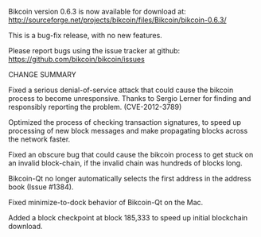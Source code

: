 Bikcoin version 0.6.3 is now available for download at:
  http://sourceforge.net/projects/bikcoin/files/Bikcoin/bikcoin-0.6.3/

This is a bug-fix release, with no new features.

Please report bugs using the issue tracker at github:
  https://github.com/bikcoin/bikcoin/issues

CHANGE SUMMARY

Fixed a serious denial-of-service attack that could cause the
bikcoin process to become unresponsive. Thanks to Sergio Lerner
for finding and responsibly reporting the problem. (CVE-2012-3789)

Optimized the process of checking transaction signatures, to
speed up processing of new block messages and make propagating
blocks across the network faster.

Fixed an obscure bug that could cause the bikcoin process to get
stuck on an invalid block-chain, if the invalid chain was
hundreds of blocks long.

Bikcoin-Qt no longer automatically selects the first address
in the address book (Issue #1384).

Fixed minimize-to-dock behavior of Bikcoin-Qt on the Mac.

Added a block checkpoint at block 185,333 to speed up initial
blockchain download.
